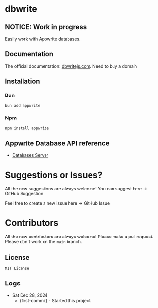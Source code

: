 # dbwrite

## NOTICE: Work in progress

Easily work with Appwrite databases.

## Documentation

The official documentation: [dbwritejs.com](https://dbwritejs.com). Need to buy a domain

## Installation

### Bun

```bash
bun add appwrite
```

### Npm

```bash
npm install appwrite
```

## Appwrite Database API reference

- [Databases Server](https://appwrite.io/docs/references/cloud/server-nodejs/databases)

# Suggestions or Issues?

All the new suggestions are always welcome! You can suggest here -> GitHub Suggestion

Feel free to create a new issue here -> GitHub Issue

# Contributors

All the new contributors are always welcome! Please make a pull request. Please don't work on the `main` branch.

## License

`MIT License`

## Logs

- Sat Dec 28, 2024
  - (first-commit) - Started this project.
